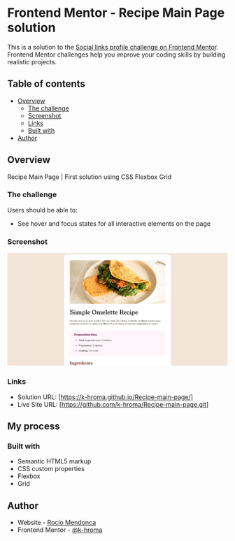 # Frontend Mentor - Recipe Main Page solution

This is a solution to the [Social links profile challenge on Frontend Mentor](https://www.frontendmentor.io/challenges/social-links-profile-UG32l9m6dQ). Frontend Mentor challenges help you improve your coding skills by building realistic projects. 

## Table of contents

- [Overview](#overview)
  - [The challenge](#the-challenge)
  - [Screenshot](#screenshot)
  - [Links](#links)
  - [Built with](#built-with)
- [Author](#author)



## Overview

Recipe Main Page | First solution using CSS Flexbox Grid

### The challenge

Users should be able to:

- See hover and focus states for all interactive elements on the page

### Screenshot

![Recipe Main Page](./assets/images/Screenshot.png)

### Links

- Solution URL: [https://k-hroma.github.io/Recipe-main-page/]
- Live Site URL: [https://github.com/k-hroma/Recipe-main-page.git]

## My process

### Built with

- Semantic HTML5 markup
- CSS custom properties
- Flexbox
- Grid

## Author

- Website - [Rocío Mendonca](https://www.linkedin.com/in/rocio-mendonca-gainza-/)
- Frontend Mentor - [@k-hroma](https://www.frontendmentor.io/profile/k-hroma)

